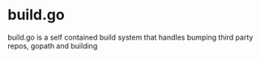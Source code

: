 build.go
========

build.go is a self contained build system that handles bumping third party repos, gopath and building
